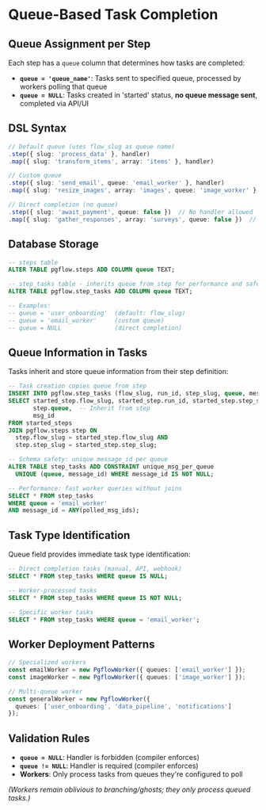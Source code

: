 # Queue-Based Task Completion

## Queue Assignment per Step

Each step has a `queue` column that determines how tasks are completed:

* **`queue = 'queue_name'`**: Tasks sent to specified queue, processed by workers polling that queue
* **`queue = NULL`**: Tasks created in 'started' status, **no queue message sent**, completed via API/UI

## DSL Syntax

```typescript
// Default queue (uses flow_slug as queue name)
.step({ slug: 'process_data' }, handler)
.map({ slug: 'transform_items', array: 'items' }, handler)

// Custom queue  
.step({ slug: 'send_email', queue: 'email_worker' }, handler)
.map({ slug: 'resize_images', array: 'images', queue: 'image_worker' }, handler)

// Direct completion (no queue)
.step({ slug: 'await_payment', queue: false })  // No handler allowed
.map({ slug: 'gather_responses', array: 'surveys', queue: false })  // No handler allowed
```

## Database Storage

```sql
-- steps table
ALTER TABLE pgflow.steps ADD COLUMN queue TEXT;

-- step_tasks table - inherits queue from step for performance and safety
ALTER TABLE pgflow.step_tasks ADD COLUMN queue TEXT;

-- Examples:
-- queue = 'user_onboarding'  (default: flow_slug)
-- queue = 'email_worker'     (custom queue)  
-- queue = NULL               (direct completion)
```

## Queue Information in Tasks

Tasks inherit and store queue information from their step definition:

```sql
-- Task creation copies queue from step
INSERT INTO pgflow.step_tasks (flow_slug, run_id, step_slug, queue, message_id)
SELECT started_step.flow_slug, started_step.run_id, started_step.step_slug,
       step.queue,  -- Inherit from step
       msg_id 
FROM started_steps 
JOIN pgflow.steps step ON 
  step.flow_slug = started_step.flow_slug AND 
  step.step_slug = started_step.step_slug;

-- Schema safety: unique message_id per queue
ALTER TABLE step_tasks ADD CONSTRAINT unique_msg_per_queue 
  UNIQUE (queue, message_id) WHERE message_id IS NOT NULL;

-- Performance: fast worker queries without joins
SELECT * FROM step_tasks 
WHERE queue = 'email_worker'
AND message_id = ANY(polled_msg_ids);
```

## Task Type Identification

Queue field provides immediate task type identification:

```sql
-- Direct completion tasks (manual, API, webhook)
SELECT * FROM step_tasks WHERE queue IS NULL;

-- Worker-processed tasks
SELECT * FROM step_tasks WHERE queue IS NOT NULL;

-- Specific worker tasks  
SELECT * FROM step_tasks WHERE queue = 'email_worker';
```

## Worker Deployment Patterns

```typescript
// Specialized workers
const emailWorker = new PgflowWorker({ queues: ['email_worker'] });
const imageWorker = new PgflowWorker({ queues: ['image_worker'] });

// Multi-queue worker
const generalWorker = new PgflowWorker({ 
  queues: ['user_onboarding', 'data_pipeline', 'notifications'] 
});
```

## Validation Rules

* **`queue = NULL`**: Handler is forbidden (compiler enforces)
* **`queue != NULL`**: Handler is required (compiler enforces)
* **Workers**: Only process tasks from queues they're configured to poll

*(Workers remain oblivious to branching/ghosts; they only process queued tasks.)*
